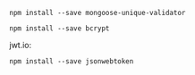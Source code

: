 `npm install --save mongoose-unique-validator`

`npm install --save bcrypt`

jwt.io:

`npm install --save jsonwebtoken`
